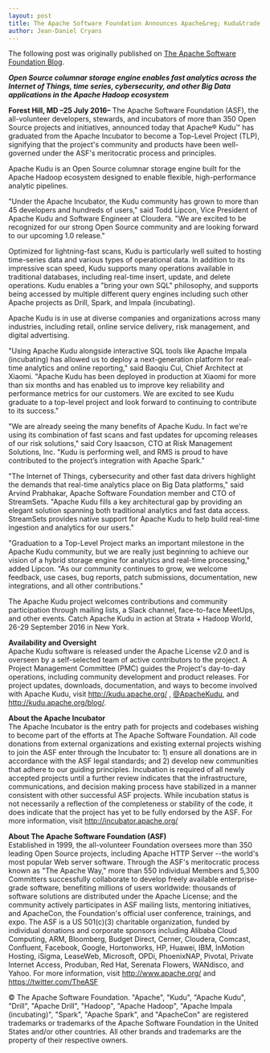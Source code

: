 ```yaml
---
layout: post
title: The Apache Software Foundation Announces Apache&reg; Kudu&trade; as a Top-Level Project
author: Jean-Daniel Cryans
---
```


The following post was originally published on [The Apache Software Foundation Blog](https://blogs.apache.org/foundation/entry/apache_software_foundation_announces_apache).

_**Open Source columnar storage engine enables fast analytics across the Internet of Things, time series, cybersecurity, and other Big Data applications in the Apache Hadoop ecosystem**_

**Forest Hill, MD –25 July 2016–** The Apache Software Foundation (ASF), the all-volunteer developers, stewards, and incubators of more than 350 Open Source projects and initiatives, announced today that Apache® Kudu™ has graduated from the Apache Incubator to become a Top-Level Project (TLP), signifying that the project's community and products have been well-governed under the ASF's meritocratic process and principles.

<!--more-->

Apache Kudu is an Open Source columnar storage engine built for the Apache Hadoop ecosystem designed to enable flexible, high-performance analytic pipelines.

"Under the Apache Incubator, the Kudu community has grown to more than 45 developers and hundreds of users," said Todd Lipcon, Vice President of Apache Kudu and Software Engineer at Cloudera. "We are excited to be recognized for our strong Open Source community and are looking forward to our upcoming 1.0 release."

Optimized for lightning-fast scans, Kudu is particularly well suited to hosting time-series data and various types of operational data. In addition to its impressive scan speed, Kudu supports many operations available in traditional databases, including real-time insert, update, and delete operations. Kudu enables a "bring your own SQL" philosophy, and supports being accessed by multiple different query engines including such other Apache projects as Drill, Spark, and Impala (incubating).

Apache Kudu is in use at diverse companies and organizations across many industries, including retail, online service delivery, risk management, and digital advertising.

"Using Apache Kudu alongside interactive SQL tools like Apache Impala (incubating) has allowed us to deploy a next-generation platform for real-time analytics and online reporting," said Baoqiu Cui, Chief Architect at Xiaomi. "Apache Kudu has been deployed in production at Xiaomi for more than six months and has enabled us to improve key reliability and performance metrics for our customers. We are excited to see Kudu graduate to a top-level project and look forward to continuing to contribute to its success."

"We are already seeing the many benefits of Apache Kudu. In fact we're using its combination of fast scans and fast updates for upcoming releases of our risk solutions," said Cory Isaacson, CTO at Risk Management Solutions, Inc. "Kudu is performing well, and RMS is proud to have contributed to the project’s integration with Apache Spark."

"The Internet of Things, cybersecurity and other fast data drivers highlight the demands that real-time analytics place on Big Data platforms," said Arvind Prabhakar, Apache Software Foundation member and CTO of StreamSets. "Apache Kudu fills a key architectural gap by providing an elegant solution spanning both traditional analytics and fast data access. StreamSets provides native support for Apache Kudu to help build real-time ingestion and analytics for our users."

"Graduation to a Top-Level Project marks an important milestone in the Apache Kudu community, but we are really just beginning to achieve our vision of a hybrid storage engine for analytics and real-time processing," added Lipcon. "As our community continues to grow, we welcome feedback, use cases, bug reports, patch submissions, documentation, new integrations, and all other contributions."

The Apache Kudu project welcomes contributions and community participation through mailing lists, a Slack channel, face-to-face MeetUps, and other events. Catch Apache Kudu in action at Strata + Hadoop World, 26-29 September 2016 in New York. 

**Availability and Oversight**  
Apache Kudu software is released under the Apache License v2.0 and is overseen by a self-selected team of active contributors to the project. A Project Management Committee (PMC) guides the Project's day-to-day operations, including community development and product releases. For project updates, downloads, documentation, and ways to become involved with Apache Kudu, visit <http://kudu.apache.org/> , [@ApacheKudu](https://twitter.com/ApacheKudu), and <http://kudu.apache.org/blog/>.

**About the Apache Incubator**  
The Apache Incubator is the entry path for projects and codebases wishing to become part of the efforts at The Apache Software Foundation. All code donations from external organizations and existing external projects wishing to join the ASF enter through the Incubator to: 1) ensure all donations are in accordance with the ASF legal standards; and 2) develop new communities that adhere to our guiding principles. Incubation is required of all newly accepted projects until a further review indicates that the infrastructure, communications, and decision making process have stabilized in a manner consistent with other successful ASF projects. While incubation status is not necessarily a reflection of the completeness or stability of the code, it does indicate that the project has yet to be fully endorsed by the ASF. For more information, visit <http://incubator.apache.org/>

**About The Apache Software Foundation (ASF)**  
Established in 1999, the all-volunteer Foundation oversees more than 350 leading Open Source projects, including Apache HTTP Server --the world's most popular Web server software. Through the ASF's meritocratic process known as "The Apache Way," more than 550 individual Members and 5,300 Committers successfully collaborate to develop freely available enterprise-grade software, benefiting millions of users worldwide: thousands of software solutions are distributed under the Apache License; and the community actively participates in ASF mailing lists, mentoring initiatives, and ApacheCon, the Foundation's official user conference, trainings, and expo. The ASF is a US 501(c)(3) charitable organization, funded by individual donations and corporate sponsors including Alibaba Cloud Computing, ARM, Bloomberg, Budget Direct, Cerner, Cloudera, Comcast, Confluent, Facebook, Google, Hortonworks, HP, Huawei, IBM, InMotion Hosting, iSigma, LeaseWeb, Microsoft, OPDi, PhoenixNAP, Pivotal, Private Internet Access, Produban, Red Hat, Serenata Flowers, WANdisco, and Yahoo. For more information, visit <http://www.apache.org/> and <https://twitter.com/TheASF>

© The Apache Software Foundation. "Apache", "Kudu", "Apache Kudu", "Drill", "Apache Drill", "Hadoop", "Apache Hadoop", "Apache Impala (incubating)", "Spark", "Apache Spark", and "ApacheCon" are registered trademarks or trademarks of the Apache Software Foundation in the United States and/or other countries. All other brands and trademarks are the property of their respective owners.
